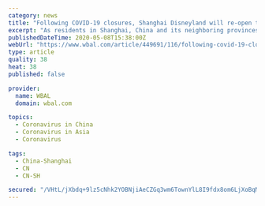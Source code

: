 ```yaml
---
category: news
title: "Following COVID-19 closures, Shanghai Disneyland will re-open to the public on May 11"
excerpt: "As residents in Shanghai, China and its neighboring provinces gradually return to more normal life following closures from the COVID-19 pandemic, Disney announced today"
publishedDateTime: 2020-05-08T15:38:00Z
webUrl: "https://www.wbal.com/article/449691/116/following-covid-19-closures-shanghai-disneyland-will-re-open-to-the-public-on-may-11"
type: article
quality: 38
heat: 38
published: false

provider:
  name: WBAL
  domain: wbal.com

topics:
  - Coronavirus in China
  - Coronavirus in Asia
  - Coronavirus

tags:
  - China-Shanghai
  - CN
  - CN-SH

secured: "/VHtL/jXbdq+9lz5cNhk2YOBNjiAeCZGq3wm6TownYlL8I9fdx8om6LjXoBqMC3wyUe2agu6Bq/q39CnEButWW/lZIS8HHHlsvdJKCHbJCEsM+/OOGV9s/o/9oHW14NLx4qthcVpFdIjwbFwiWq4PRlnPE2JrB1juECruLME1RPQHS9uoqOHBPpqIOnR80x3MI78HdFLc6Braxiw5GFtyK3+ygpkJWhpX3IMTJM83PoqPeez2n7rUihFQt+sj2ehYe09OdfeHmKHLxDiOaCm5qrtAlDLA27Uhe9/RkP4RiYdkYXYxdhft/gRu/oWLyfAsck28Z0wbaEIgxPaDlHWP76kBxDZBkbysXTkFRarE97fPA20GzgRsInoDLAQqF3G0iJ5NHGyJCyhsFzKR5590wEwaAAZsrohIIekPQgGKQ8BcRZ7DeC7ca4Vu6cOTlueJRVU3uWXkaf2+bkPnDKTjzoWMP8he62wqtzLINVxTNA=;RX73ZsPcFrKkRn0/FXO9oA=="
---
```


